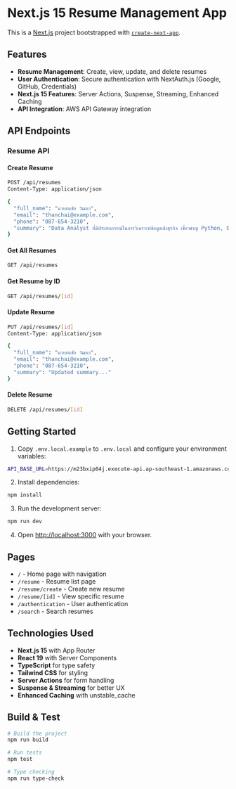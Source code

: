 # Next.js 15 Resume Management App

This is a [Next.js](https://nextjs.org) project bootstrapped with [`create-next-app`](https://nextjs.org/docs/app/api-reference/cli/create-next-app).

## Features

- **Resume Management**: Create, view, update, and delete resumes
- **User Authentication**: Secure authentication with NextAuth.js (Google, GitHub, Credentials)
- **Next.js 15 Features**: Server Actions, Suspense, Streaming, Enhanced Caching
- **API Integration**: AWS API Gateway integration

## API Endpoints

### Resume API

#### Create Resume
```bash
POST /api/resumes
Content-Type: application/json

{
  "full_name": "นายธนชัย วัฒนา",
  "email": "thanchai@example.com",
  "phone": "087-654-3210",
  "summary": "Data Analyst ที่มีประสบการณ์ในการวิเคราะห์ข้อมูลเชิงธุรกิจ เชี่ยวชาญ Python, SQL, Power BI และ Machine Learning"
}
```

#### Get All Resumes
```bash
GET /api/resumes
```

#### Get Resume by ID
```bash
GET /api/resumes/[id]
```

#### Update Resume
```bash
PUT /api/resumes/[id]
Content-Type: application/json

{
  "full_name": "นายธนชัย วัฒนา",
  "email": "thanchai@example.com",
  "phone": "087-654-3210",
  "summary": "Updated summary..."
}
```

#### Delete Resume
```bash
DELETE /api/resumes/[id]
```

## Getting Started

1. Copy `.env.local.example` to `.env.local` and configure your environment variables:
```bash
API_BASE_URL=https://m23bxip04j.execute-api.ap-southeast-1.amazonaws.com
```

2. Install dependencies:
```bash
npm install
```

3. Run the development server:
```bash
npm run dev
```

4. Open [http://localhost:3000](http://localhost:3000) with your browser.

## Pages

- `/` - Home page with navigation
- `/resume` - Resume list page
- `/resume/create` - Create new resume
- `/resume/[id]` - View specific resume
- `/authentication` - User authentication
- `/search` - Search resumes

## Technologies Used

- **Next.js 15** with App Router
- **React 19** with Server Components
- **TypeScript** for type safety
- **Tailwind CSS** for styling
- **Server Actions** for form handling
- **Suspense & Streaming** for better UX
- **Enhanced Caching** with unstable_cache

## Build & Test

```bash
# Build the project
npm run build

# Run tests  
npm test

# Type checking
npm run type-check
```
